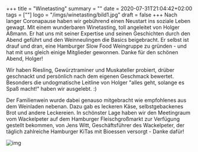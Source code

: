+++
title = "Winetasting"
summary = ""
date = 2020-07-31T21:04:42+02:00
tags = [""]
logo = "/imgs/winetasting/bild1.jpg"
draft = false
+++
Nach langer Coronapause haben wir gebührend einen Neustart ins soziale Leben gewagt.
Mit einem wunderbaren Winetasting, toll angeleitet von Holger Aßmann.
Er hat uns mit seiner Expertise und seinen Geschichten durch den Abend geführt und den Weinneulingen die Basics beigebracht.
Er selbst ist drauf und dran, eine Hamburger Slow Food Weingruppe zu gründen - und hat mit uns gleich einige Mitglieder gewonnen.
Danke für den schönen Abend, Holger!

Wir haben Riesling, Gewürztraminer und Muskateller probiert, drüber geschnackt und persönlich nach dem eigenen Geschmack bewertet.
Besonders die undogmatische Leitline von Holger "alles geht, solange es Spaß macht!" haben wir ausgelebt. :)

Der Familienwein wurde dabei genauso mitgebracht wie empfohlenes aus dem Weinladen nebenan.
Dazu gab es leckeren Käse, selbstgebackenes Brot und andere Leckereien.
In schönster Lage haben wir den Meetingraum vom Wackelpeter auf dem Hamburger Fleischgroßmarkt zur Verfügung gestellt bekommen, von Jens Witt, Geschäftsführer des Wackelpeter, der täglich zahlreiche Hamburger KiTas mit Bioessen versorgt - Danke dafür!

![img](/imgs/winetasting/bild2.jpg)